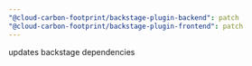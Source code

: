 ```yaml
---
"@cloud-carbon-footprint/backstage-plugin-backend": patch
"@cloud-carbon-footprint/backstage-plugin-frontend": patch
---
```


updates backstage dependencies
